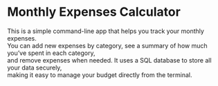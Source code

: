 # Monthly Expenses Calculator

This is a simple command-line app that helps you track your monthly expenses.  
You can add new expenses by category, see a summary of how much you’ve spent in each category,  
and remove expenses when needed. It uses a SQL database to store all your data securely,  
making it easy to manage your budget directly from the terminal.
